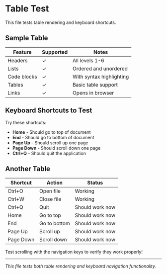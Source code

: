# Table Test

This file tests table rendering and keyboard shortcuts.

## Sample Table

| Feature | Supported | Notes |
|---------|-----------|-------|
| Headers | ✓ | All levels 1-6 |
| Lists | ✓ | Ordered and unordered |
| Code blocks | ✓ | With syntax highlighting |
| Tables | ✓ | Basic table support |
| Links | ✓ | Opens in browser |

## Keyboard Shortcuts to Test

Try these shortcuts:
- **Home** - Should go to top of document
- **End** - Should go to bottom of document  
- **Page Up** - Should scroll up one page
- **Page Down** - Should scroll down one page
- **Ctrl+Q** - Should quit the application

## Another Table

| Shortcut | Action | Status |
|----------|--------|--------|
| Ctrl+O | Open file | Working |
| Ctrl+W | Close file | Working |
| Ctrl+Q | Quit | Should work now |
| Home | Go to top | Should work now |
| End | Go to bottom | Should work now |
| Page Up | Scroll up | Should work now |
| Page Down | Scroll down | Should work now |

Test scrolling with the navigation keys to verify they work properly!

---

*This file tests both table rendering and keyboard navigation functionality.*
